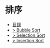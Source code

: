 # 排序
<!-- TOC -->
- [目錄](#排序)
- [> Bubble Sort](#Bubble-Sort)
- [> Selection Sort](#Selection-Sort)
- [> Insertion Sort](#Insertion-Sort)
<!-- /TOC -->

<!-- 
# Content Name
- #### *Description*
```cpp                 
Code
```
>


# Bubble Sort
- #### *不斷將較大的數右移，使區間最後的數一定為最大值，接著將區間向前縮小。*
```cpp                 
for (int i = 0; i < len; i++)
{
    for (int j = 0; j < len-i-1; j++)
    {
        if (arr[j] > arr[j+1])
        {
            swap(arr[j], arr[j+1]);
        }
    }
}
```

# Selection Sort
- #### *找出區間最小的數，再與區間的第一個數交換，不斷將區間向後縮小。*
```cpp     
for (int i = 0; i < len; i++)
{
    int min = i;
    for (int j = i+1; j < len; j++)
    {
        if (arr[min] > arr[j])
        {
            min = j;
        }
    }
    swap(arr[min], arr[i]);
}
```

# Insertion Sort
- #### *選定當前值，不斷向前比對直到遇到比其小的值插入該值後面，其餘比其大的一律向右移。*
```cpp
for (int i = 1; i < len; i++)
{
    int now = arr[i];
    int j = i;
    for (; j > 0 && arr[j-1] >= now; j--)
    {
        arr[j] = arr[j-1];
    }     
    arr[j] = now;
}
```
